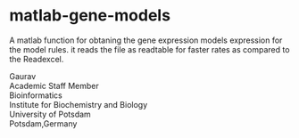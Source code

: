 # matlab-gene-models

A matlab function for obtaning the gene expression models expression for the model rules. it reads the file as readtable for faster rates as compared to the Readexcel. 

Gaurav \
Academic Staff Member \
Bioinformatics \
Institute for Biochemistry and Biology \
University of Potsdam \
Potsdam,Germany
